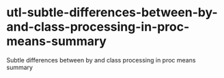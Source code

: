 # utl-subtle-differences-between-by-and-class-processing-in-proc-means-summary
Subtle differences between by and class processing in proc means summary  
